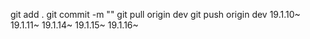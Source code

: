 git add .
git commit -m ""
git pull origin dev
git push origin dev
19.1.10~
19.1.11~
19.1.14~
19.1.15~
19.1.16~
